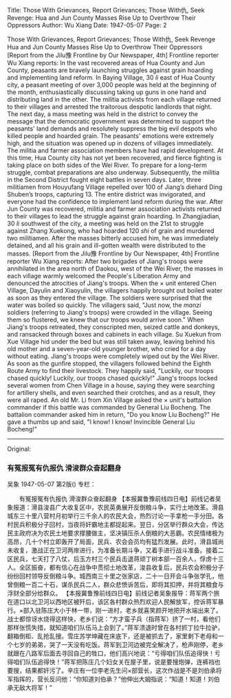 Title: Those With Grievances, Report Grievances; Those With仇, Seek Revenge: Hua and Jun County Masses Rise Up to Overthrow Their Oppressors
Author: Wu Xiang
Date: 1947-05-07
Page: 2

Those With Grievances, Report Grievances; Those With仇, Seek Revenge
Hua and Jun County Masses Rise Up to Overthrow Their Oppressors
[Report from the Jilu豫 Frontline by Our Newspaper, 4th] Frontline reporter Wu Xiang reports: In the vast recovered areas of Hua County and Jun County, peasants are bravely launching struggles against grain hoarding and implementing land reform. In Baying Village, 30 *li* east of Hua County city, a peasant meeting of over 3,000 people was held at the beginning of the month, enthusiastically discussing taking up guns in one hand and distributing land in the other. The militia activists from each village returned to their villages and arrested the traitorous despotic landlords that night. The next day, a mass meeting was held in the district to convey the message that the democratic government was determined to support the peasants' land demands and resolutely suppress the big evil despots who killed people and hoarded grain. The peasants' emotions were extremely high, and the situation was opened up in dozens of villages immediately. The militia and farmer association members have had rapid development. At this time, Hua County city has not yet been recovered, and fierce fighting is taking place on both sides of the Wei River. To prepare for a long-term struggle, combat preparations are also underway. Subsequently, the militia in the Second District fought eight battles in seven days. Later, three militiamen from Houyufang Village repelled over 100 of Jiang’s diehard Ding Shuben’s troops, capturing 13. The entire district was invigorated, and everyone had the confidence to implement land reform during the war. After Jun County was recovered, militia and farmer association activists returned to their villages to lead the struggle against grain hoarding. In Zhangjiadian, 30 *li* southwest of the city, a meeting was held on the 21st to struggle against Zhang Xuekong, who had hoarded 120 *shi* of grain and murdered two militiamen. After the masses bitterly accused him, he was immediately detained, and all his grain and ill-gotten wealth were distributed to the masses.
[Report from the Jilu豫 Frontline by Our Newspaper, 4th] Frontline reporter Wu Xiang reports: After two brigades of Jiang's troops were annihilated in the area north of Daokou, west of the Wei River, the masses in each village warmly welcomed the People's Liberation Army and denounced the atrocities of Jiang's troops. When the × unit entered Chen Village, Dayulin and Xiaoyulin, the villagers happily brought out boiled water as soon as they entered the village. The soldiers were surprised that the water was boiled so quickly. The villagers said, "Just now, the *manzi* soldiers (referring to Jiang's troops) were crowded in the village. Seeing them so flustered, we knew that our troops would arrive soon." When Jiang's troops retreated, they conscripted men, seized cattle and donkeys, and ransacked through boxes and cabinets in each village. Su Xuekun from Xue Village hid under the bed but was still taken away, leaving behind his old mother and a seven-year-old younger brother, who cried for a day without eating. Jiang's troops were completely wiped out by the Wei River. As soon as the gunfire stopped, the villagers followed behind the Eighth Route Army to find their livestock. They happily said, "Luckily, our troops chased quickly! Luckily, our troops chased quickly!" Jiang's troops locked several women from Chen Village in a house, saying they were searching for artillery shells, and even searched their crotches, and as a result, they were all raped. An old Mr. Li from Xin Village asked the × unit's battalion commander if this battle was commanded by General Liu Bocheng. The battalion commander asked him in return, "Do you know Liu Bocheng?" He gave a thumbs up and said, "I know! I know! Invincible General Liu Bocheng!"



<hr /> 

Original: 


### 有冤报冤有仇报仇  滑浚群众奋起翻身
吴象
1947-05-07
第2版()
专栏：

　　有冤报冤有仇报仇
    滑浚群众奋起翻身
    【本报冀鲁豫前线四日电】前线记者吴象报道：滑县浚县广大收复区中，农民英勇展开反倒粮斗争，实行土地改革。滑县城东三十里八营村月初举行三千余人的农民大会，热烈讨论一手拿枪一手分田。各村民兵积极分子回村，当夜将奸霸地主都捉起来。翌日，分区举行群众大会，传达民主政府决为农民土地要求撑腰做主，坚决镇压杀人倒粮的大恶霸。农民情绪极为高昂，几十个村立即轰开了局面，民兵、农会会员均有猛烈发展。此时，滑县城尚未收复，激战正在卫河两岸进行，为准备长期斗争，又着手进行战斗准备。接着二区民兵，七天打了八仗，后玉方村三个民兵击退蒋顽丁树本部一百余人，俘虏十三人。全区振奋，都有信心在战争中贯彻土地改革，浚县收复后，民兵农会积极分子纷纷回村领导反倒粮斗争。城西南三十里之张家店，二十一日开会斗争张学孔，他曾倒粮一百二十石，谋杀民兵二人，群众悲愤诉苦后，即将其扣押，并将其粮食与浮财全部分给群众。
    【本报冀鲁豫前线四日电】前线记者吴象报导：蒋军两个旅在道口以北卫河以西地区被歼后，该区各村群众热烈欢迎人民解放军，控诉蒋军暴行。×部入驻陈庄大小于林一带，刚一进村，老乡就喜笑颜开地把开水端出来了。战士都惊讶水烧得这样快，老乡们说：“方才蛮子兵（指蒋军）挤了一村，看他们那样张慌失措，就知道咱们队伍马上会到了。”蒋军溃退时曾在各村抓丁拉牛拉驴，翻箱倒柜、乱抢乱搜。雪庄苏学坤藏在床底下，还是被抓去了，家里剩下老母和一个七岁的弟弟，哭了一天没有吃饭。蒋军到卫河边被完全解决了，枪声刚停，老乡就跟在八路军后面去寻回自己的牲口，他们高兴地说：“亏得咱们队伍追得快！亏得咱们队伍追得快！”蒋军把陈庄几个妇女关在屋子里，说是要搜炮弹，连裤裆也要搜，结果都奸污了。辛庄有一位李老先生问×部营长，这次作战是不是刘伯承将军指挥的，营长反问他：“你知道刘伯承？”他伸出大姆指说：“知道！知道！刘伯承无敌大将军！”
